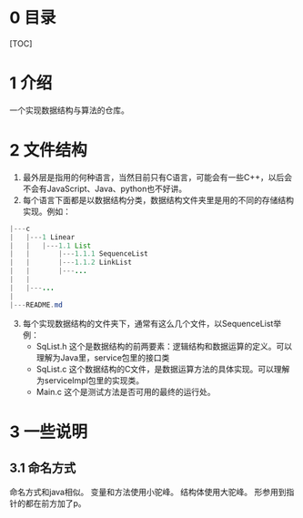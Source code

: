 <!--
 * @Author: D_bxg
 * @Date: 2021-03-17 21:01:46
 * @LastEditors: D_bxg
 * @LastEditTime: 2021-09-08 10:13:30
 * @Description: file content
 * @FilePath: \Ce:\Code\Data-Structures-and-Algorithms\data-structures-and-algorithms\README.md
-->
# 0 目录

[TOC]

# 1 介绍

一个实现数据结构与算法的仓库。

# 2 文件结构

1. 最外层是指用的何种语言，当然目前只有C语言，可能会有一些C++，以后会不会有JavaScript、Java、python也不好讲。
2. 每个语言下面都是以数据结构分类，数据结构文件夹里是用的不同的存储结构实现。例如：

```java
|---c
|   |---1 Linear
|   |   |---1.1 List
|   |       |---1.1.1 SequenceList
|   |       |---1.1.2 LinkList
|   |       |---...
|   |
|   |---...
|
|---README.md
```

3. 每个实现数据结构的文件夹下，通常有这么几个文件，以SequenceList举例：
    - SqList.h 这个是数据结构的前两要素：逻辑结构和数据运算的定义。可以理解为Java里，service包里的接口类
    - SqList.c 这个数据结构的C文件，是数据运算方法的具体实现。可以理解为serviceImpl包里的实现类。
    - Main.c 这个是测试方法是否可用的最终的运行处。

# 3 一些说明

## 3.1 命名方式

命名方式和java相似。
变量和方法使用小驼峰。
结构体使用大驼峰。
形参用到指针的都在前方加了p。